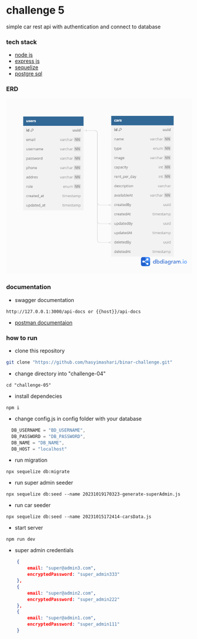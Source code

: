 # challenge 5
simple car rest api with authentication and connect to database

### tech stack
- [node js](https://nodejs.org/en)
- [express js](https://expressjs.com/)
- [sequelize](https://sequelize.org/)
- [postgre sql](https://www.postgresql.org/)

### ERD
![ERD](./db/erd/cars_05_erd.png)

### documentation
- swagger documentation
```
http://127.0.0.1:3000/api-docs or {{host}}/api-docs
```

- [postman documentaion](https://www.postman.com/mhsy/workspace/binar-challenge/collection/29693475-6ab0b6f2-71a0-43b9-bfad-2fd9c8bddf70?action=share&creator=29693475&active-environment=29693475-c420a84d-363f-40db-91a2-cf43882bc787)

### how to run
- clone this repository
```bash
git clone "https://github.com/hasyimashari/binar-challenge.git"
```

- change directory into "challenge-04"
```shell
cd "challenge-05"
```

- install dependecies
```shell
npm i
```

- change config.js in config folder with your database
```javascript
  DB_USERNAME = "BD_USERNAME",
  DB_PASSWORD = "DB_PASSWORD",
  DB_NAME = "DB_NAME",
  DB_HOST = "localhost"
```

- run migration
```shell
npx sequelize db:migrate
```

- run super admin seeder
```shell
npx sequelize db:seed --name 20231019170323-generate-superAdmin.js
```

- run car seeder
```shell
npx sequelize db:seed --name 20231015172414-carsData.js
```

- start server
```shell
npm run dev
```

- super admin credentials
```json
    {
        email: "super@admin3.com",
        encryptedPassword: "super_admin333"
    },
    {
        email: "super@admin2.com",
        encryptedPassword: "super_admin222"
    },
    {
        email: "super@admin1.com",
        encryptedPassword: "super_admin111"
    }
```
